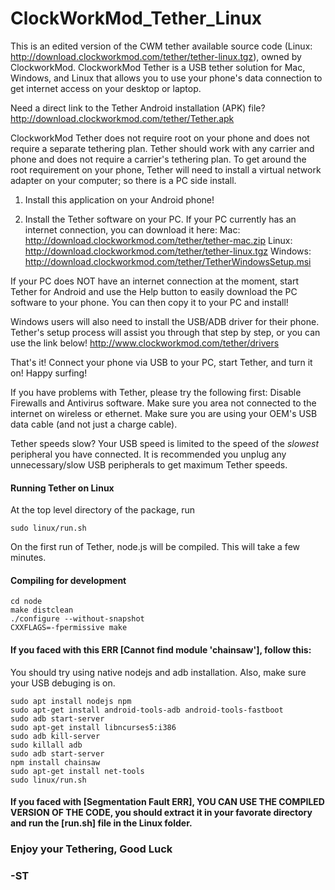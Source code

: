 # ClockWorkMod_Tether_Linux

This is an edited version of the CWM tether available source code (Linux: http://download.clockworkmod.com/tether/tether-linux.tgz), owned by ClockworkMod. ClockworkMod Tether is a USB tether solution for Mac, Windows, and Linux that allows you to use your phone's data connection to get internet access on your desktop or laptop.

Need a direct link to the Tether Android installation (APK) file?
http://download.clockworkmod.com/tether/Tether.apk

ClockworkMod Tether does not require root on your phone and does not require a separate tethering plan. Tether should work with any carrier and phone and does not require a carrier's tethering plan. To get around the root requirement on your phone, Tether will need to install a virtual network adapter on your computer; so there is a PC side install.

1) Install this application on your Android phone!

2) Install the Tether software on your PC. If your PC currently has an internet connection, you can download it here:
Mac: http://download.clockworkmod.com/tether/tether-mac.zip
Linux: http://download.clockworkmod.com/tether/tether-linux.tgz
Windows: http://download.clockworkmod.com/tether/TetherWindowsSetup.msi

If your PC does NOT have an internet connection at the moment, start Tether for Android and use the Help button to easily download the PC software to your phone. You can then copy it to your PC and install!

Windows users will also need to install the USB/ADB driver for their phone. Tether's setup process will assist you through that step by step, or you can use the link below!
http://www.clockworkmod.com/tether/drivers

That's it! Connect your phone via USB to your PC, start Tether, and turn it on! Happy surfing!

If you have problems with Tether, please try the following first:
Disable Firewalls and Antivirus software.
Make sure you area not connected to the internet on wireless or ethernet.
Make sure you are using your OEM's USB data cable (and not just a charge cable).

Tether speeds slow?
Your USB speed is limited to the speed of the *slowest* peripheral you have connected. It is recommended you unplug any unnecessary/slow USB peripherals to get maximum Tether speeds.


#### Running Tether on Linux

At the top level directory of the package, run

    sudo linux/run.sh

On the first run of Tether, node.js will be compiled. This will take a few minutes.

#### Compiling for development

    cd node
    make distclean
    ./configure --without-snapshot
    CXXFLAGS=-fpermissive make

#### If you faced with this ERR [Cannot find module 'chainsaw'], follow this:
  You should try using native nodejs and adb installation. Also, make sure your USB debuging is on.
    
    sudo apt install nodejs npm
    sudo apt-get install android-tools-adb android-tools-fastboot
    sudo adb start-server
    sudo apt-get install libncurses5:i386
    sudo adb kill-server
    sudo killall adb
    sudo adb start-server
    npm install chainsaw
    sudo apt-get install net-tools
    sudo linux/run.sh
    
    
  #### If you faced with [Segmentation Fault ERR], YOU CAN USE THE COMPILED VERSION OF THE CODE, you should extract it in your favorate directory and run the [run.sh] file in the Linux folder.
  
  ### Enjoy your Tethering, Good Luck
  ### -ST
